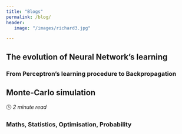 ```yaml
---
title: "Blogs"
permalink: /blog/
header:
   image: "/images/richard3.jpg"

---
```

## The evolution of Neural Network’s learning
### From Perceptron’s learning procedure to Backpropagation

## Monte-Carlo simulation
:clock4: *2 minute read*  
### Maths, Statistics, Optimisation, Probability

